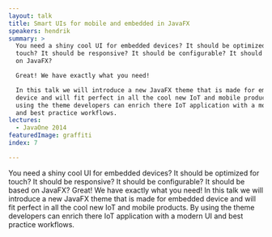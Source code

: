 ```yaml
---
layout: talk
title: Smart UIs for mobile and embedded in JavaFX
speakers: hendrik
summary: >
  You need a shiny cool UI for embedded devices? It should be optimized for
  touch? It should be responsive? It should be configurable? It should be based
  on JavaFX?

  Great! We have exactly what you need!

  In this talk we will introduce a new JavaFX theme that is made for embedded
  device and will fit perfect in all the cool new IoT and mobile products. By
  using the theme developers can enrich there IoT application with a modern UI
  and best practice workflows.
lectures:
  - JavaOne 2014
featuredImage: graffiti
index: 7

---
```


You need a shiny cool UI for embedded devices? It should be optimized for touch? It should be responsive? It should be configurable? It should be based on JavaFX?
Great! We have exactly what you need!
In this talk we will introduce a new JavaFX theme that is made for embedded device and will fit perfect in all the cool new IoT and mobile products. By using the theme developers can enrich there IoT application with a modern UI and best practice workflows.
